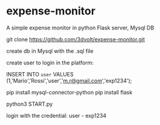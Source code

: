 # expense-monitor
A simple expense monitor in python
Flask server, Mysql DB 


git clone https://github.com/3dvolt/expense-monitor.git

create db in Mysql with the .sql file

create user to login in the platform:

INSERT INTO `user` VALUES (1,'Mario','Rossi','user','m.r@gmail.com','exp1234');

pip install mysql-connector-python
pip install flask

python3 START.py

login with the credential:
user - exp1234 
